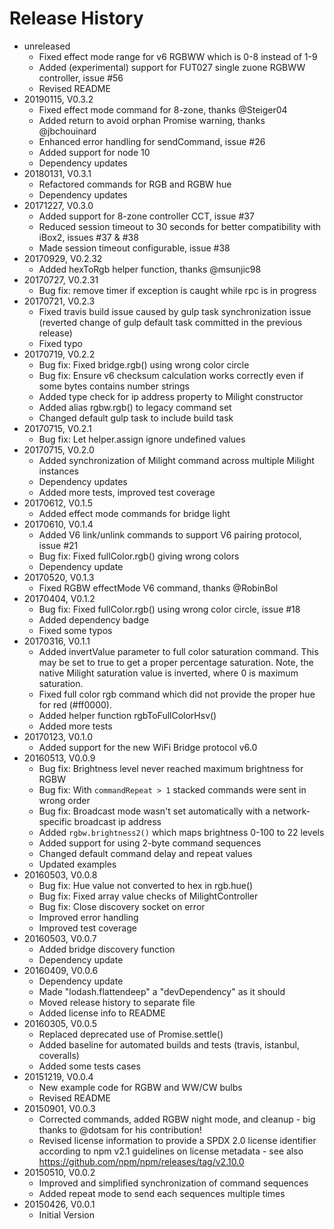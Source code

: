 # Release History

* unreleased
    * Fixed effect mode range for v6 RGBWW which is 0-8 instead of 1-9
    * Added (experimental) support for FUT027 single zuone RGBWW controller, issue #56
    * Revised README
* 20190115, V0.3.2
    * Fixed effect mode command for 8-zone, thanks @Steiger04
    * Added return to avoid orphan Promise warning, thanks @jbchouinard
    * Enhanced error handling for sendCommand, issue #26
    * Added support for node 10
    * Dependency updates
* 20180131, V0.3.1
    * Refactored commands for RGB and RGBW hue
    * Dependency updates
* 20171227, V0.3.0
    * Added support for 8-zone controller CCT, issue #37
    * Reduced session timeout to 30 seconds for better compatibility with iBox2, issues #37 & #38
    * Made session timeout configurable, issue #38
* 20170929, V0.2.32
    * Added hexToRgb helper function, thanks @msunjic98
* 20170727, V0.2.31
    * Bug fix: remove timer if exception is caught while rpc is in progress
* 20170721, V0.2.3
    * Fixed travis build issue caused by gulp task synchronization issue (reverted 
      change of gulp default task committed in the previous release)
    * Fixed typo
* 20170719, V0.2.2
    * Bug fix: Fixed bridge.rgb() using wrong color circle
    * Bug fix: Ensure v6 checksum calculation works correctly even if some bytes contains number strings
    * Added type check for ip address property to Milight constructor
    * Added alias rgbw.rgb() to legacy command set
    * Changed default gulp task to include build task
* 20170715, V0.2.1
    * Bug fix: Let helper.assign ignore undefined values
* 20170715, V0.2.0
    * Added synchronization of Milight command across multiple Milight instances
    * Dependency updates
    * Added more tests, improved test coverage
* 20170612, V0.1.5
    * Added effect mode commands for bridge light
* 20170610, V0.1.4
    * Added V6 link/unlink commands to support V6 pairing protocol, issue #21
    * Bug fix: Fixed fullColor.rgb() giving wrong colors
    * Dependency update
* 20170520, V0.1.3
    * Fixed RGBW effectMode V6 command, thanks @RobinBol
* 20170404, V0.1.2
    * Bug fix: Fixed fullColor.rgb() using wrong color circle, issue #18
    * Added dependency badge
    * Fixed some typos
* 20170316, V0.1.1
    * Added invertValue parameter to full color saturation command. This may be set to true to get a proper 
      percentage saturation. Note, the native Milight saturation value is inverted, where 0 is maximum saturation.
    * Fixed full color rgb command which did not provide the proper hue for red (#ff0000).
    * Added helper function rgbToFullColorHsv()
    * Added more tests
* 20170123, V0.1.0
    * Added support for the new WiFi Bridge protocol v6.0
* 20160513, V0.0.9
    * Bug fix: Brightness level never reached maximum brightness for RGBW
    * Bug fix: With `commandRepeat > 1` stacked commands were sent in wrong order
    * Bug fix: Broadcast mode wasn't set automatically with a network-specific 
      broadcast ip address
    * Added `rgbw.brightness2()` which maps brightness 0-100 to 22 levels
    * Added support for using 2-byte command sequences
    * Changed default command delay and repeat values
    * Updated examples
* 20160503, V0.0.8
    * Bug fix: Hue value not converted to hex in rgb.hue()
    * Bug fix: Fixed array value checks of MilightController
    * Bug fix: Close discovery socket on error
    * Improved error handling
    * Improved test coverage
* 20160503, V0.0.7
    * Added bridge discovery function
    * Dependency update
* 20160409, V0.0.6
    * Dependency update
    * Made "lodash.flattendeep" a "devDependency" as it should
    * Moved release history to separate file
    * Added license info to README
* 20160305, V0.0.5
    * Replaced deprecated use of Promise.settle()
    * Added baseline for automated builds and tests (travis, istanbul, coveralls)
    * Added some tests cases
* 20151219, V0.0.4
    * New example code for RGBW and WW/CW bulbs
    * Revised README
* 20150901, V0.0.3
    * Corrected commands, added RGBW night mode, and cleanup - big thanks to @dotsam for his contribution!
    * Revised license information to provide a SPDX 2.0 license identifier according to npm v2.1 guidelines 
      on license metadata - see also https://github.com/npm/npm/releases/tag/v2.10.0
* 20150510, V0.0.2
    * Improved and simplified synchronization of command sequences
    * Added repeat mode to send each sequences multiple times
* 20150426, V0.0.1
    * Initial Version



